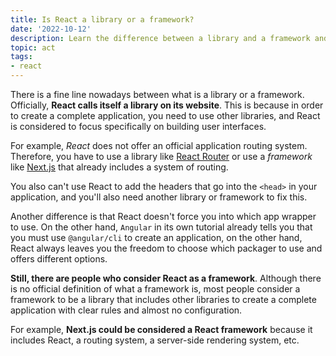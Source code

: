 ```yaml
---
title: Is React a library or a framework?
date: '2022-10-12'
description: Learn the difference between a library and a framework and how it affects React
topic: act
tags:
- react
---
```


There is a fine line nowadays between what is a library or a framework. Officially, **React calls itself a library on its website**. This is because in order to create a complete application, you need to use other libraries, and React is considered to focus specifically on building user interfaces.

For example, *React* does not offer an official application routing system. Therefore, you have to use a library like [React Router](https://reactrouter.com/) or use a *framework* like [Next.js](https://nextjs.org/) that already includes a system of routing.

You also can't use React to add the headers that go into the `<head>` in your application, and you'll also need another library or framework to fix this.

Another difference is that React doesn't force you into which app wrapper to use. On the other hand, `Angular` in its own tutorial already tells you that you must use `@angular/cli` to create an application, on the other hand, React always leaves you the freedom to choose which packager to use and offers different options.

**Still, there are people who consider React as a framework**. Although there is no official definition of what a framework is, most people consider a framework to be a library that includes other libraries to create a complete application with clear rules and almost no configuration.

For example, **Next.js could be considered a React framework** because it includes React, a routing system, a server-side rendering system, etc.
